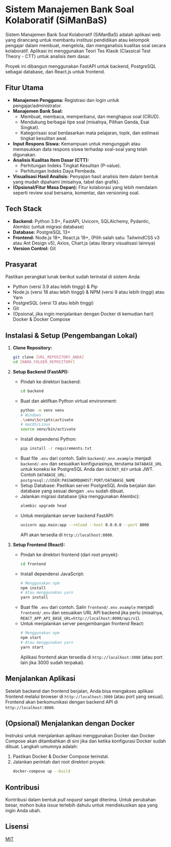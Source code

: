 # Sistem Manajemen Bank Soal Kolaboratif (SiManBaS)

Sistem Manajemen Bank Soal Kolaboratif (SiManBaS) adalah aplikasi web yang dirancang untuk membantu institusi pendidikan atau kelompok pengajar dalam membuat, mengelola, dan menganalisis kualitas soal secara kolaboratif. Aplikasi ini menggunakan Teori Tes Klasik (Classical Test Theory - CTT) untuk analisis item dasar.

Proyek ini dibangun menggunakan FastAPI untuk backend, PostgreSQL sebagai database, dan React.js untuk frontend.

## Fitur Utama

* **Manajemen Pengguna:** Registrasi dan login untuk pengajar/administrator.
* **Manajemen Bank Soal:**
    * Membuat, membaca, memperbarui, dan menghapus soal (CRUD).
    * Mendukung berbagai tipe soal (misalnya, Pilihan Ganda, Esai Singkat).
    * Kategorisasi soal berdasarkan mata pelajaran, topik, dan estimasi tingkat kesulitan awal.
* **Input Respons Siswa:** Kemampuan untuk mengunggah atau memasukkan data respons siswa terhadap soal-soal yang telah digunakan.
* **Analisis Kualitas Item Dasar (CTT):**
    * Perhitungan Indeks Tingkat Kesulitan (P-value).
    * Perhitungan Indeks Daya Pembeda.
* **Visualisasi Hasil Analisis:** Penyajian hasil analisis item dalam bentuk yang mudah dipahami (misalnya, tabel dan grafik).
* **(Opsional/Fitur Masa Depan):** Fitur kolaborasi yang lebih mendalam seperti review soal bersama, komentar, dan versioning soal.

## Tech Stack

* **Backend:** Python 3.9+, FastAPI, Uvicorn, SQLAlchemy, Pydantic, Alembic (untuk migrasi database)
* **Database:** PostgreSQL 13+
* **Frontend:** Node.js 18+, React.js 18+, (Pilih salah satu: TailwindCSS v3 atau Ant Design v5), Axios, Chart.js (atau library visualisasi lainnya)
* **Version Control:** Git

## Prasyarat

Pastikan perangkat lunak berikut sudah terinstal di sistem Anda:

* Python (versi 3.9 atau lebih tinggi) & Pip
* Node.js (versi 18 atau lebih tinggi) & NPM (versi 9 atau lebih tinggi) atau Yarn
* PostgreSQL (versi 13 atau lebih tinggi)
* Git
* (Opsional, jika ingin menjalankan dengan Docker di kemudian hari) Docker & Docker Compose

## Instalasi & Setup (Pengembangan Lokal)

1.  **Clone Repository:**
    ```bash
    git clone [URL_REPOSITORY_ANDA]
    cd [NAMA_FOLDER_REPOSITORY]
    ```

2.  **Setup Backend (FastAPI):**
    * Pindah ke direktori backend:
        ```bash
        cd backend
        ```
    * Buat dan aktifkan Python virtual environment:
        ```bash
        python -m venv venv
        # Windows
        .\venv\Scripts\activate
        # macOS/Linux
        source venv/bin/activate
        ```
    * Install dependensi Python:
        ```bash
        pip install -r requirements.txt
        ```
    * Buat file `.env` dari contoh. Salin `backend/.env.example` menjadi `backend/.env` dan sesuaikan konfigurasinya, terutama `DATABASE_URL` untuk koneksi ke PostgreSQL Anda dan `SECRET_KEY` untuk JWT.
        Contoh `DATABASE_URL`:
        `postgresql://USER:PASSWORD@HOST:PORT/DATABASE_NAME`
    * Setup Database:
        Pastikan server PostgreSQL Anda berjalan dan database yang sesuai dengan `.env` sudah dibuat.
    * Jalankan migrasi database (jika menggunakan Alembic):
        ```bash
        alembic upgrade head
        ```
    * Untuk menjalankan server backend FastAPI:
        ```bash
        uvicorn app.main:app --reload --host 0.0.0.0 --port 8000
        ```
        API akan tersedia di `http://localhost:8000`.

3.  **Setup Frontend (React):**
    * Pindah ke direktori frontend (dari root proyek):
        ```bash
        cd frontend
        ```
    * Install dependensi JavaScript:
        ```bash
        # Menggunakan npm
        npm install
        # Atau menggunakan yarn
        yarn install
        ```
    * Buat file `.env` dari contoh. Salin `frontend/.env.example` menjadi `frontend/.env` dan sesuaikan URL API backend jika perlu (misalnya, `REACT_APP_API_BASE_URL=http://localhost:8000/api/v1`).
    * Untuk menjalankan server pengembangan frontend React:
        ```bash
        # Menggunakan npm
        npm start
        # Atau menggunakan yarn
        yarn start
        ```
        Aplikasi frontend akan tersedia di `http://localhost:3000` (atau port lain jika 3000 sudah terpakai).

## Menjalankan Aplikasi

Setelah backend dan frontend berjalan, Anda bisa mengakses aplikasi frontend melalui browser di `http://localhost:3000` (atau port yang sesuai). Frontend akan berkomunikasi dengan backend API di `http://localhost:8000`.

## (Opsional) Menjalankan dengan Docker

Instruksi untuk menjalankan aplikasi menggunakan Docker dan Docker Compose akan ditambahkan di sini jika dan ketika konfigurasi Docker sudah dibuat. Langkah umumnya adalah:

1.  Pastikan Docker & Docker Compose terinstal.
2.  Jalankan perintah dari root direktori proyek:
    ```bash
    docker-compose up --build
    ```

## Kontribusi

Kontribusi dalam bentuk *pull request* sangat diterima. Untuk perubahan besar, mohon buka *issue* terlebih dahulu untuk mendiskusikan apa yang ingin Anda ubah.

## Lisensi

[MIT](https://choosealicense.com/licenses/mit/)